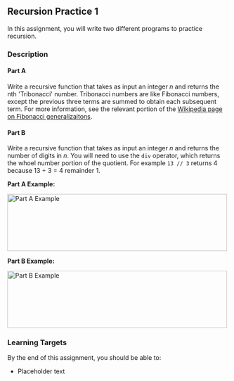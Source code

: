 ## Recursion Practice 1

In this assignment, you will write two different programs to practice recursion.

### Description

#### Part A

Write a recursive function that takes as input an integer _n_ and returns the nth 'Tribonacci' number. Tribonacci numbers are like Fibonacci numbers, except the previous three terms are summed to obtain each subsequent term. For more information, see the relevant portion of the [Wikipedia page on Fibonacci generalizaitons](https://en.wikipedia.org/wiki/Generalizations_of_Fibonacci_numbers#Tribonacci_numbers).

#### Part B

Write a recursive function that takes as input an integer _n_ and returns the number of digits in _n_. You will need to use the `div` operator, which returns the whoel number portion of the quotient. For example `13 // 3` returns 4 because 13 ÷ 3 = 4 remainder 1.

**Part A Example:**

<img src="./" alt="Part A Example" width="500" height="130">

**Part B Example:**

<img src="./" alt="Part B Example" width="500" height="130">

### Learning Targets

By the end of this assignment, you should be able to:

- Placeholder text
